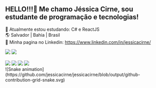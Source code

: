 ## HELLO!!!👋 Me chamo Jéssica Cirne, sou estudante de programação e tecnologias!
🧐 Atualmente estou estudando: C# e ReactJS <br>
🌎 Salvador | Bahia | Brasil <br>
📲 Minha pagina no Linkedin: <href>https://www.linkedin.com/in/jessicacirne/</href>
<div>
  <img height="150em" src="https://github-readme-stats-eight-theta.vercel.app/api?username=jessicacirne&show_icons=true&theme=dracula&include_all_commits=true&count_private=true"/>
  <img height="150em" src="https://github-readme-stats-eight-theta.vercel.app/api/top-langs/?username=jessicacirne&layout=compact&langs_count=8&theme=dracula"/>
</div>
<br>
<div>
  <img height="30em" src="https://cdn.jsdelivr.net/gh/devicons/devicon/icons/csharp/csharp-original.svg"/>  
  <img height="30em" src="https://cdn.jsdelivr.net/gh/devicons/devicon/icons/css3/css3-original.svg" />  
  <img height="30em" src="https://cdn.jsdelivr.net/gh/devicons/devicon/icons/html5/html5-original.svg" />  
  <img height="30em"src="https://cdn.jsdelivr.net/gh/devicons/devicon/icons/react/react-original.svg" />       
</div>
  ![Snake animation](https://github.com/jessicacirne/jessicacirne/blob/output/github-contribution-grid-snake.svg)
